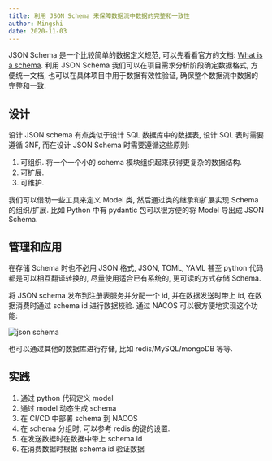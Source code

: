 ```yaml
---
title: 利用 JSON Schema 来保障数据流中数据的完整和一致性
author: Mingshi
date: 2020-11-03
---
```


JSON Schema 是一个比较简单的数据定义规范, 可以先看看官方的文档: [What is a schema](https://json-schema.org/understanding-json-schema/about.html). 利用 JSON Schema 我们可以在项目需求分析阶段确定数据格式, 方便统一文档, 也可以在具体项目中用于数据有效性验证, 确保整个数据流中数据的完整和一致.

## 设计

设计 JSON schema 有点类似于设计 SQL 数据库中的数据表, 设计 SQL 表时需要遵循 3NF, 而在设计 JSON Schema 时需要遵循这些原则:

1. 可组织. 将一个一个小的 schema 模块组织起来获得更复杂的数据结构.
2. 可扩展.
3. 可维护.

我们可以借助一些工具来定义 Model 类, 然后通过类的继承和扩展实现 Schema 的组织/扩展. 比如 Python 中有 pydantic 包可以很方便的将 Model 导出成 JSON Schema.

## 管理和应用

在存储 Schema 时也不必用 JSON 格式, JSON, TOML, YAML 甚至 python 代码都是可以相互翻译转换的, 尽量使用适合已有系统的, 更可读的方式存储 Schema.

将 JSON schema 发布到注册表服务并分配一个 id, 并在数据发送时带上 id, 在数据消费时通过 schema id 进行数据校验. 通过 NACOS 可以很方便地实现这个功能:

![json schema](https://latina-1253549750.cos.ap-shanghai.myqcloud.com/essay/imgs/20201103100021.png)

也可以通过其他的数据库进行存储, 比如 redis/MySQL/mongoDB 等等.

## 实践

1. 通过 python 代码定义 model
2. 通过 model 动态生成 schema
3. 在 CI/CD 中部署 schema 到 NACOS
4. 在 schema 分组时, 可以参考 redis 的键的设置.
5. 在发送数据时在数据中带上 schema id
6. 在消费数据时根据 schema id 验证数据
